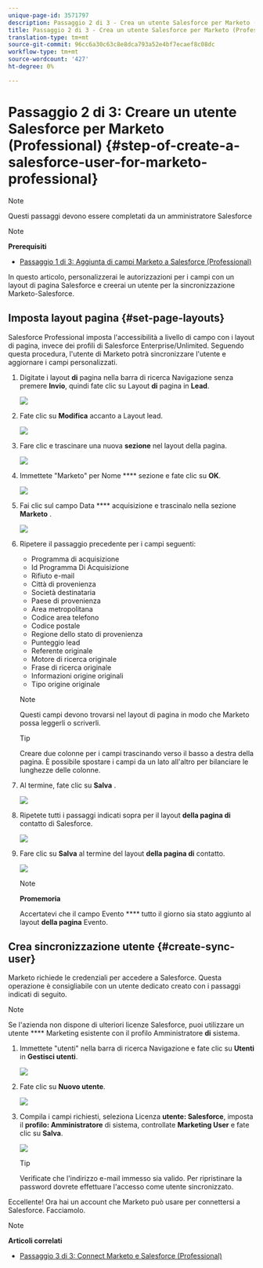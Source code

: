 ```yaml
---
unique-page-id: 3571797
description: Passaggio 2 di 3 - Crea un utente Salesforce per Marketo (Professional) - Marketo Docs - Documentazione del prodotto
title: Passaggio 2 di 3 - Crea un utente Salesforce per Marketo (Professional)
translation-type: tm+mt
source-git-commit: 96cc6a30c63c8e8dca793a52e4bf7ecaef8c08dc
workflow-type: tm+mt
source-wordcount: '427'
ht-degree: 0%

---
```



# Passaggio 2 di 3: Creare un utente Salesforce per Marketo (Professional) {#step-of-create-a-salesforce-user-for-marketo-professional}

>[!NOTE]
>
>Questi passaggi devono essere completati da un amministratore Salesforce

>[!NOTE]
>
>**Prerequisiti**
>
>* [Passaggio 1 di 3: Aggiunta di campi Marketo a Salesforce (Professional)](step-1-of-3-add-marketo-fields-to-salesforce-professional.md)

>



In questo articolo, personalizzerai le autorizzazioni per i campi con un layout di pagina Salesforce e creerai un utente per la sincronizzazione Marketo-Salesforce.

## Imposta layout pagina {#set-page-layouts}

Salesforce Professional imposta l&#39;accessibilità a livello di campo con i layout di pagina, invece dei profili di Salesforce Enterprise/Unlimited. Seguendo questa procedura, l&#39;utente di Marketo potrà sincronizzare l&#39;utente e aggiornare i campi personalizzati.

1. Digitate i layout **di** pagina nella barra di ricerca Navigazione senza premere **Invio**, quindi fate clic su Layout **di** pagina in **Lead**.

   ![](assets/image2016-2-26-12-3a58-3a32.png)

1. Fate clic su **Modifica** accanto a Layout lead.

   ![](assets/image2016-2-26-13-3a2-3a46.png)

1. Fare clic e trascinare una nuova **sezione** nel layout della pagina.

   ![](assets/image2014-12-9-12-3a56-3a40.png)

1. Immettete &quot;Marketo&quot; per Nome **** sezione e fate clic su **OK**.

   ![](assets/image2014-12-9-12-3a56-3a52.png)

1. Fai clic sul campo Data **** acquisizione e trascinalo nella sezione **Marketo** .

   ![](assets/image2014-12-9-12-3a57-3a0.png)

1. Ripetere il passaggio precedente per i campi seguenti:

   * Programma di acquisizione
   * Id Programma Di Acquisizione
   * Rifiuto e-mail
   * Città di provenienza
   * Società destinataria
   * Paese di provenienza
   * Area metropolitana
   * Codice area telefono
   * Codice postale
   * Regione dello stato di provenienza
   * Punteggio lead
   * Referente originale
   * Motore di ricerca originale
   * Frase di ricerca originale
   * Informazioni origine originali
   * Tipo origine originale

   >[!NOTE]
   >
   >Questi campi devono trovarsi nel layout di pagina in modo che Marketo possa leggerli o scriverli.

   >[!TIP]
   >
   >Creare due colonne per i campi trascinando verso il basso a destra della pagina. È possibile spostare i campi da un lato all&#39;altro per bilanciare le lunghezze delle colonne.

1. Al termine, fate clic su **Salva** .

   ![](assets/image2014-12-9-12-3a57-3a10.png)

1. Ripetete tutti i passaggi indicati sopra per il layout **della pagina di** contatto di Salesforce.

   ![](assets/image2016-2-26-13-3a10-3a1.png)

1. Fare clic su **Salva** al termine del layout **della pagina di** contatto.

   ![](assets/image2014-12-9-12-3a57-3a30.png)

   >[!NOTE]
   >
   >**Promemoria**
   >
   >
   >Accertatevi che il campo Evento **** tutto il giorno sia stato aggiunto al layout **della pagina** Evento.

## Crea sincronizzazione utente {#create-sync-user}

Marketo richiede le credenziali per accedere a Salesforce. Questa operazione è consigliabile con un utente dedicato creato con i passaggi indicati di seguito.

>[!NOTE]
>
>Se l&#39;azienda non dispone di ulteriori licenze Salesforce, puoi utilizzare un utente **** Marketing esistente con il profilo Amministratore **di** sistema.

1. Immettete &quot;utenti&quot; nella barra di ricerca Navigazione e fate clic su **Utenti** in **Gestisci utenti**.

   ![](assets/image2014-12-9-12-3a57-3a42.png)

1. Fate clic su **Nuovo utente**.

   ![](assets/image2014-12-9-12-3a58-3a1.png)

1. Compila i campi richiesti, seleziona Licenza **utente: Salesforce**, imposta il **profilo: Amministratore** di sistema, controllate **Marketing User** e fate clic su **Salva**.

   ![](assets/image2014-12-9-12-3a58-3a11.png)

   >[!TIP]
   >
   >Verificate che l&#39;indirizzo e-mail immesso sia valido. Per ripristinare la password dovrete effettuare l&#39;accesso come utente sincronizzato.

Eccellente! Ora hai un account che Marketo può usare per connettersi a Salesforce. Facciamolo.

>[!NOTE]
>
>**Articoli correlati**
>
>* [Passaggio 3 di 3: Connect Marketo e Salesforce (Professional)](step-3-of-3-connect-marketo-and-salesforce-professional.md)

>



